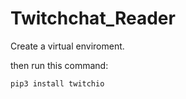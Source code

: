 # Twitchchat_Reader

Create a virtual enviroment.

then run this command:

```pip3 install twitchio```
